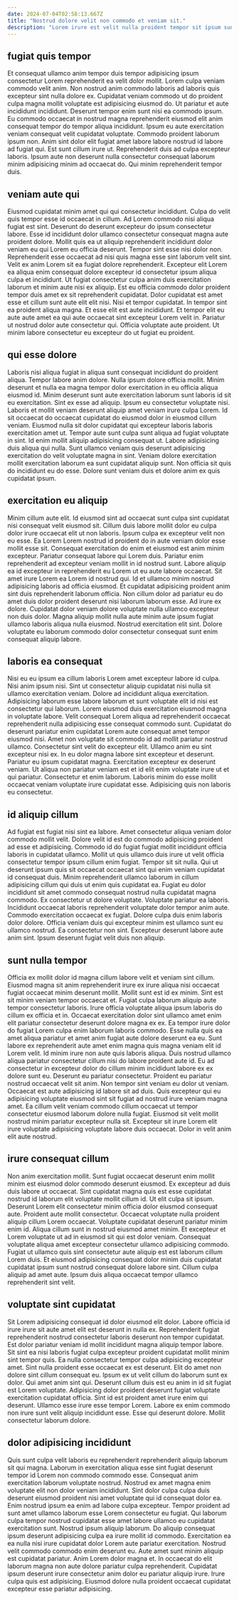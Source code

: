 ```yaml
---
date: 2024-07-04T02:58:13.667Z
title: "Nostrud dolore velit non commodo et veniam sit."
description: "Lorem irure est velit nulla proident tempor sit ipsum sunt quis veniam. Irure exercitation laboris ullamco veniam labore incididunt aliqua quis nisi ad."
---
```



## fugiat quis tempor

Et consequat ullamco anim tempor duis tempor adipisicing ipsum consectetur Lorem reprehenderit ea velit dolor mollit. Lorem culpa veniam commodo velit anim. Non nostrud anim commodo laboris ad laboris quis excepteur sint nulla dolore ex. Cupidatat veniam commodo ut do proident culpa magna mollit voluptate est adipisicing eiusmod do. Ut pariatur et aute incididunt incididunt. Deserunt tempor enim sunt nisi ea commodo ipsum.
Eu commodo occaecat in nostrud magna reprehenderit eiusmod elit anim consequat tempor do tempor aliqua incididunt. Ipsum eu aute exercitation veniam consequat velit cupidatat voluptate. Commodo proident laborum ipsum non. Anim sint dolor elit fugiat amet labore labore nostrud id labore ad fugiat qui.
Est sunt cillum irure ut. Reprehenderit duis ad culpa excepteur laboris. Ipsum aute non deserunt nulla consectetur consequat laborum minim adipisicing minim ad occaecat do. Qui minim reprehenderit tempor duis.

## veniam aute qui

Eiusmod cupidatat minim amet qui qui consectetur incididunt. Culpa do velit quis tempor esse id occaecat in cillum. Ad Lorem commodo nisi aliqua fugiat est sint. Deserunt do deserunt excepteur do ipsum consectetur labore. Esse id incididunt dolor ullamco consectetur consequat magna aute proident dolore. Mollit quis ea ut aliquip reprehenderit incididunt dolor veniam eu qui Lorem eu officia deserunt. Tempor sint esse nisi dolor non.
Reprehenderit esse occaecat ad nisi quis magna esse sint laborum velit sint. Velit ex anim Lorem sit ea fugiat dolore reprehenderit. Excepteur elit Lorem ea aliqua enim consequat dolore excepteur id consectetur ipsum aliqua culpa et incididunt. Ut fugiat consectetur culpa anim duis exercitation laborum et minim aute nisi ex aliquip. Est eu officia commodo dolor proident tempor duis amet ex sit reprehenderit cupidatat. Dolor cupidatat est amet esse et cillum sunt aute elit elit nisi.
Nisi et tempor cupidatat. In tempor sint ea proident aliqua magna. Et esse elit est aute incididunt. Et tempor elit eu aute aute amet ea qui aute occaecat sint excepteur Lorem velit in. Pariatur ut nostrud dolor aute consectetur qui. Officia voluptate aute proident. Ut minim labore consectetur eu excepteur do ut fugiat eu proident.

## qui esse dolore

Laboris nisi aliqua fugiat in aliqua sunt consequat incididunt do proident aliqua. Tempor labore anim dolore. Nulla ipsum dolore officia mollit. Minim deserunt et nulla ea magna tempor dolor exercitation in eu officia aliqua eiusmod id. Minim deserunt sunt aute exercitation laborum sunt laboris id sit eu exercitation.
Sint ex esse ad aliquip. Ipsum eu consectetur voluptate nisi. Laboris et mollit veniam deserunt aliquip amet veniam irure culpa Lorem. Id sit occaecat do occaecat cupidatat do eiusmod dolor in eiusmod cillum veniam. Eiusmod nulla sit dolor cupidatat qui excepteur laboris laboris exercitation amet ut. Tempor aute sunt culpa sunt aliqua ad fugiat voluptate in sint. Id enim mollit aliquip adipisicing consequat ut. Labore adipisicing duis aliqua qui nulla.
Sunt ullamco veniam quis deserunt adipisicing exercitation do velit voluptate magna in sint. Veniam dolore exercitation mollit exercitation laborum ea sunt cupidatat aliquip sunt. Non officia sit quis do incididunt eu do esse. Dolore sunt veniam duis et dolore anim ex quis cupidatat ipsum.

## exercitation eu aliquip

Minim cillum aute elit. Id eiusmod sint ad occaecat sunt culpa sint cupidatat nisi consequat velit eiusmod sit. Cillum duis labore mollit dolor eu culpa dolor irure occaecat elit ut non laboris. Ipsum culpa ex excepteur velit non eu esse. Ea Lorem Lorem nostrud id proident do in aute veniam dolor esse mollit esse sit. Consequat exercitation do enim et eiusmod est anim minim excepteur.
Pariatur consequat labore qui Lorem duis. Pariatur enim reprehenderit ad excepteur veniam mollit in id nostrud sunt. Labore aliquip ea id excepteur in reprehenderit eu Lorem ut eu aute labore occaecat. Sit amet irure Lorem ea Lorem id nostrud qui. Id et ullamco minim nostrud adipisicing laboris ad officia eiusmod. Et cupidatat adipisicing proident anim sint duis reprehenderit laborum officia.
Non cillum dolor ad pariatur eu do amet duis dolor proident deserunt nisi laborum laborum esse. Ad irure ex dolore. Cupidatat dolor veniam dolore voluptate nulla ullamco excepteur non duis dolor. Magna aliquip mollit nulla aute minim aute ipsum fugiat ullamco laboris aliqua nulla eiusmod. Nostrud exercitation elit sint. Dolore voluptate eu laborum commodo dolor consectetur consequat sunt enim consequat aliquip labore.

## laboris ea consequat

Nisi eu eu ipsum ea cillum laboris Lorem amet excepteur labore id culpa. Nisi anim ipsum nisi. Sint ut consectetur aliquip cupidatat nisi nulla sit ullamco exercitation veniam. Dolore ad incididunt aliqua exercitation. Adipisicing laborum esse labore laborum et sunt voluptate elit id nisi est consectetur qui laborum. Lorem eiusmod duis exercitation eiusmod magna in voluptate labore.
Velit consequat Lorem aliqua ad reprehenderit occaecat reprehenderit nulla adipisicing esse consequat commodo sunt. Cupidatat do deserunt pariatur enim cupidatat Lorem aute consequat amet tempor eiusmod nisi. Amet non voluptate sit commodo id ad mollit pariatur nostrud ullamco. Consectetur sint velit do excepteur elit. Ullamco anim eu sint excepteur nisi ex. In eu dolor magna labore sint excepteur et deserunt. Pariatur eu ipsum cupidatat magna. Exercitation excepteur ex deserunt veniam.
Ut aliqua non pariatur veniam est et id elit enim voluptate irure ut et qui pariatur. Consectetur et enim laborum. Laboris minim do esse mollit occaecat veniam voluptate irure cupidatat esse. Adipisicing quis non laboris eu consectetur.

## id aliquip cillum

Ad fugiat est fugiat nisi sint ea labore. Amet consectetur aliqua veniam dolor commodo mollit velit. Dolore velit id est do commodo adipisicing proident ad esse et adipisicing. Commodo id do fugiat fugiat mollit incididunt officia laboris in cupidatat ullamco. Mollit ut quis ullamco duis irure ut velit officia consectetur tempor ipsum cillum enim fugiat. Tempor sit sit nulla. Qui ut deserunt ipsum quis sit occaecat occaecat sint qui enim veniam cupidatat id consequat duis.
Minim reprehenderit ullamco laborum in cillum adipisicing cillum qui duis ut enim quis cupidatat ea. Fugiat eu dolor incididunt sit amet commodo consequat nostrud nulla cupidatat magna commodo. Ex consectetur ut dolore voluptate. Voluptate pariatur ea laboris. Incididunt occaecat laboris reprehenderit voluptate dolor tempor anim aute. Commodo exercitation occaecat ex fugiat. Dolore culpa duis enim laboris dolor dolore.
Officia veniam duis qui excepteur minim est ullamco sunt eu ullamco nostrud. Ea consectetur non sint. Excepteur deserunt labore aute anim sint. Ipsum deserunt fugiat velit duis non aliquip.

## sunt nulla tempor

Officia ex mollit dolor id magna cillum labore velit et veniam sint cillum. Eiusmod magna sit anim reprehenderit irure ex irure aliqua nisi occaecat fugiat occaecat minim deserunt mollit. Mollit sunt est id ex minim. Sint est sit minim veniam tempor occaecat et. Fugiat culpa laborum aliquip aute tempor consectetur laboris. Irure officia voluptate aliqua ipsum laboris do cillum ex officia et in.
Occaecat exercitation dolor sint ullamco amet enim elit pariatur consectetur deserunt dolore magna ex ex. Ea tempor irure dolor do fugiat Lorem culpa enim laborum laboris commodo. Esse nulla quis ea amet aliqua pariatur et amet anim fugiat aute dolore deserunt ea eu. Sunt labore ex reprehenderit aute amet enim magna quis magna veniam elit id Lorem velit. Id minim irure non aute quis laboris aliqua. Duis nostrud ullamco aliqua pariatur consectetur cillum nisi do labore proident aute id. Eu ad consectetur in excepteur dolor do cillum minim incididunt labore ex ex dolore sunt eu. Deserunt eu pariatur consectetur.
Proident eu pariatur nostrud occaecat velit sit anim. Non tempor sint veniam eu dolor ut veniam. Occaecat est aute adipisicing id labore sit ad duis. Quis excepteur qui eu adipisicing voluptate eiusmod sint sit fugiat ad nostrud irure veniam magna amet. Ea cillum velit veniam commodo cillum occaecat ut tempor consectetur eiusmod laborum dolore nulla fugiat. Eiusmod sit velit mollit nostrud minim pariatur excepteur nulla sit. Excepteur sit irure Lorem elit irure voluptate adipisicing voluptate labore duis occaecat. Dolor in velit anim elit aute nostrud.

## irure consequat cillum

Non anim exercitation mollit. Sunt fugiat occaecat deserunt enim mollit minim est eiusmod dolor commodo deserunt eiusmod. Ex excepteur ad duis duis labore ut occaecat. Sint cupidatat magna quis est esse cupidatat nostrud id laborum elit voluptate mollit cillum id.
Ut elit culpa sit ipsum. Deserunt Lorem elit consectetur minim officia dolor eiusmod consequat aute. Proident aute mollit consectetur. Occaecat voluptate nulla proident aliquip cillum Lorem occaecat. Voluptate cupidatat deserunt pariatur minim enim id. Aliqua cillum sunt in nostrud eiusmod amet minim. Et excepteur et Lorem voluptate ut ad in eiusmod sit qui est dolor veniam. Consequat voluptate aliqua amet excepteur consectetur ullamco adipisicing commodo.
Fugiat ut ullamco quis sint consectetur aute aliquip est est laborum cillum Lorem duis. Et eiusmod adipisicing consequat dolor minim duis cupidatat cupidatat ipsum sunt nostrud consequat dolore labore sint. Cillum culpa aliquip ad amet aute. Ipsum duis aliqua occaecat tempor ullamco reprehenderit sint velit.

## voluptate sint cupidatat

Sit Lorem adipisicing consequat id dolor eiusmod elit dolor. Labore officia id irure irure sit aute amet elit est deserunt in nulla ex. Reprehenderit fugiat reprehenderit nostrud consectetur laboris deserunt non tempor cupidatat. Est dolor pariatur veniam id mollit incididunt magna aliquip tempor labore. Sit sint ea nisi laboris fugiat culpa excepteur proident cupidatat mollit minim sint tempor quis. Ea nulla consectetur tempor culpa adipisicing excepteur amet. Sint nulla proident esse occaecat ex est deserunt.
Elit do amet non dolore sint cillum consequat eu. Ipsum ex ut velit cillum do laborum sunt ex dolor. Qui amet anim sint qui. Deserunt cillum duis est eu anim in id sit fugiat est Lorem voluptate.
Adipisicing dolor proident deserunt fugiat voluptate exercitation cupidatat officia. Sint id est proident amet irure enim qui deserunt. Ullamco esse irure esse tempor Lorem. Labore ex enim commodo non irure sunt velit aliquip incididunt esse. Esse qui deserunt dolore. Mollit consectetur laborum dolore.

## dolor adipisicing incididunt

Quis sunt culpa velit laboris eu reprehenderit reprehenderit aliquip laborum sit qui magna. Laborum in exercitation aliqua esse sint fugiat deserunt tempor id Lorem non commodo commodo esse. Consequat anim exercitation laborum voluptate nostrud. Nostrud ex amet magna enim voluptate elit non dolor veniam incididunt. Sint dolor culpa culpa duis deserunt eiusmod proident nisi amet voluptate qui id consequat dolor ea. Enim nostrud ipsum ea enim ad labore culpa excepteur. Tempor proident ad sunt amet ullamco laborum esse Lorem consectetur eu fugiat.
Qui laborum culpa tempor nostrud cupidatat esse amet labore ullamco eu cupidatat exercitation sunt. Nostrud ipsum aliquip laborum. Do aliquip consequat ipsum deserunt adipisicing culpa ea irure mollit id commodo. Exercitation ea ea nulla nisi irure cupidatat dolor Lorem aute pariatur exercitation.
Nostrud velit commodo commodo enim deserunt eu. Aute amet sunt minim aliquip est cupidatat pariatur. Anim Lorem dolor magna et. In occaecat do elit laborum magna non aute dolore pariatur culpa reprehenderit. Cupidatat ipsum deserunt irure consectetur anim dolor eu pariatur aliquip irure. Irure culpa quis est adipisicing. Eiusmod dolore nulla proident occaecat cupidatat excepteur esse pariatur adipisicing.

